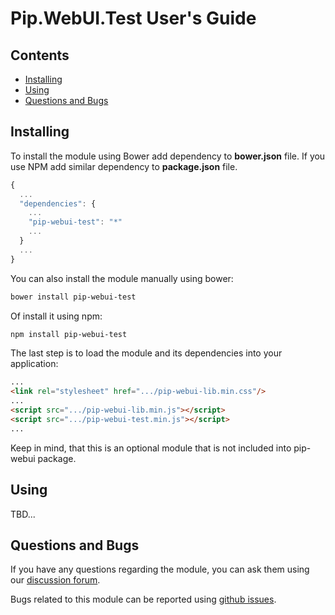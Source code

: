# Pip.WebUI.Test User's Guide

## <a name="contents"></a> Contents
- [Installing](#install)
- [Using](#usage)
- [Questions and Bugs](#issues)

## <a name="install"></a> Installing

To install the module using Bower add dependency to **bower.json** file. 
If you use NPM add similar dependency to **package.json** file.
```javascript
{
  ...
  "dependencies": {
    ...
    "pip-webui-test": "*"
    ...
  }
  ...
}
```

You can also install the module manually using bower:
```bash
bower install pip-webui-test
```

Of install it using npm:
```bash
npm install pip-webui-test
```

The last step is to load the module and its dependencies into your application:
```html
...
<link rel="stylesheet" href=".../pip-webui-lib.min.css"/>
...
<script src=".../pip-webui-lib.min.js"></script>
<script src=".../pip-webui-test.min.js"></script>
...
```

Keep in mind, that this is an optional module that is not included into pip-webui package.

## <a name="usage"></a> Using

TBD...

## <a name="issues"></a> Questions and Bugs

If you have any questions regarding the module, you can ask them using our 
[discussion forum](https://groups.google.com/forum/#!forum/pip-webui).

Bugs related to this module can be reported using [github issues](https://github.com/pip-webui/pip-webui-test/issues).
